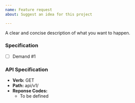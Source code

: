 ```yaml
---
name: Feature request
about: Suggest an idea for this project

---
```


A clear and concise description of what you want to happen.

### Specification

- [ ] Demand #1

### API Specification
- **Verb:** GET
- **Path:** api/v1/
- **Reponse Codes:**
   - To be defined
